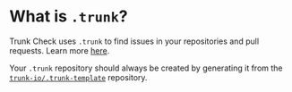 # What is `.trunk`?

Trunk Check uses `.trunk` to find issues in your repositories and pull requests. Learn more
[here][check-github-integration].

Your `.trunk` repository should always be created by generating it from the
[`trunk-io/.trunk-template`](https://docs.trunk.io/check/github-integration) repository.

[check-github-integration]: https://docs.trunk.io/check/github-integration
